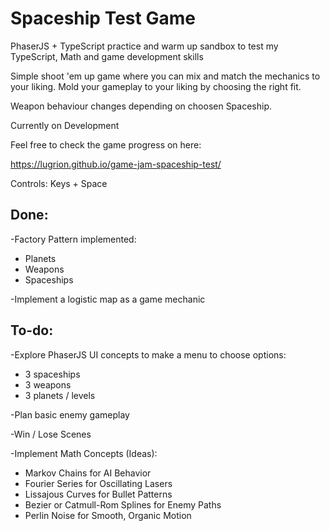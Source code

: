 # Spaceship Test Game

PhaserJS + TypeScript practice and warm up sandbox to test my TypeScript, Math and game development skills

Simple shoot 'em up game where you can mix and match the mechanics to your liking. Mold your gameplay to your liking by choosing the right fit.

Weapon behaviour changes depending on choosen Spaceship.

Currently on Development

Feel free to check the game progress on here:

https://lugrion.github.io/game-jam-spaceship-test/

Controls: Keys + Space

## Done:

-Factory Pattern implemented:
* Planets
* Weapons
* Spaceships

-Implement a logistic map as a game mechanic

## To-do:

-Explore PhaserJS UI concepts to make a menu to choose options:
* 3 spaceships
* 3 weapons
* 3 planets / levels

-Plan basic enemy gameplay

-Win / Lose Scenes

-Implement Math Concepts (Ideas):
* Markov Chains for AI Behavior
* Fourier Series for Oscillating Lasers
* Lissajous Curves for Bullet Patterns
* Bezier or Catmull-Rom Splines for Enemy Paths
* Perlin Noise for Smooth, Organic Motion
